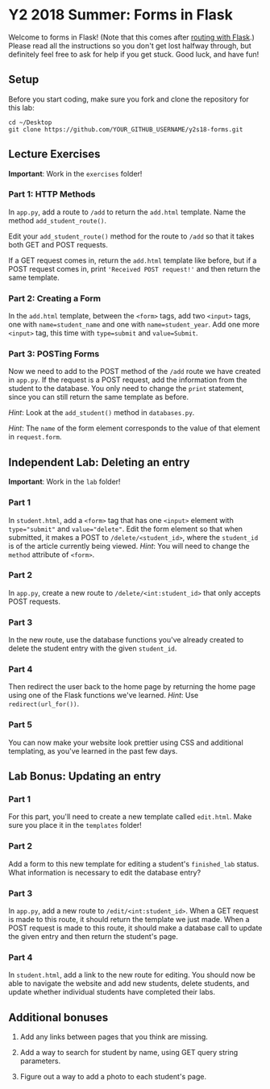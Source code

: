 # Y2 2018 Summer: Forms in Flask

Welcome to forms in Flask! (Note that this comes after
[routing with Flask](meet-projects/y2s18-routing).) Please read all the
instructions so you don't get lost halfway through, but definitely
feel free to ask for help if you get stuck. Good luck, and have fun!

## Setup

Before you start coding, make sure you fork and clone the repository
for this lab:
```
cd ~/Desktop
git clone https://github.com/YOUR_GITHUB_USERNAME/y2s18-forms.git
```

## Lecture Exercises

**Important**: Work in the `exercises` folder!

### Part 1: HTTP Methods

In `app.py`, add a route to `/add` to return the `add.html` template.
Name the method `add_student_route()`.

Edit your `add_student_route()` method for the route to `/add` so that
it takes both GET and POST requests.

If a GET request comes in, return the `add.html` template like before,
but if a POST request comes in, print `'Received POST request!'`
and then return the same template.

### Part 2: Creating a Form

In the `add.html` template, between the `<form>` tags, add two `<input>`
tags, one with `name=student_name` and one with `name=student_year`.
Add one more `<input>` tag, this time with `type=submit` and `value=Submit`.

### Part 3: POSTing Forms

Now we need to add to the POST method of the `/add` route we have created
in `app.py`. If the request is a POST request, add the information from
the student to the database. You only need to change the `print` statement,
since you can still return the same template as before.

*Hint*: Look at the `add_student()` method in `databases.py`.

*Hint*: The `name` of the form element corresponds to the value of that
element in `request.form`.

## Independent Lab: Deleting an entry

**Important**: Work in the `lab` folder!

### Part 1

In `student.html`, add a `<form>` tag that has one `<input>` element
with `type="submit"` and `value="delete"`. Edit the form element
so that when submitted, it makes a POST to `/delete/<student_id>`, where
the `student_id` is of the article currently being viewed. *Hint*: You
will need to change the `method` attribute of `<form>`.

### Part 2

In `app.py`, create a new route to `/delete/<int:student_id>` that
only accepts POST requests.

### Part 3

In the new route, use the database functions you've already created to
delete the student entry with the given `student_id`.

### Part 4

Then redirect the user back to the home page by returning the home page
using one of the Flask functions we've learned.
*Hint*: Use `redirect(url_for())`.

### Part 5

You can now make your website look prettier using CSS and additional
templating, as you've learned in the past few days.

## Lab Bonus: Updating an entry

### Part 1

For this part, you'll need to create a new template called `edit.html`.
Make sure you place it in the `templates` folder!

### Part 2

Add a form to this new template for editing a student's `finished_lab`
status. What information is necessary to edit the database entry?

### Part 3

In `app.py`, add a new route to `/edit/<int:student_id>`. When a GET
request is made to this route, it should return the template we just made.
When a POST request is made to this route, it should make a database call
to update the given entry and then return the student's page.

### Part 4

In `student.html`, add a link to the new route for editing. You should
now be able to navigate the website and add new students, delete students,
and update whether individual students have completed their labs.

## Additional bonuses

1. Add any links between pages that you think are missing.

1. Add a way to search for student by name, using GET query string parameters.

2. Figure out a way to add a photo to each student's page.

